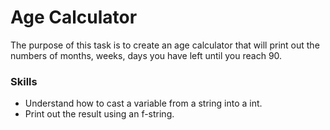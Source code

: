 # Age Calculator
The purpose of this task is to create an age calculator that will print out the numbers of months, weeks, days you have left until you reach 90.

### Skills
- Understand how to cast a variable from a string into a int.
- Print out the result using an f-string.
